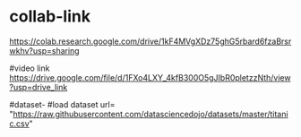 
# collab-link
https://colab.research.google.com/drive/1kF4MVgXDz75ghG5rbard6fzaBrsrwkhv?usp=sharing

#video link
https://drive.google.com/file/d/1FXo4LXY_4kfB300O5gJIbR0pletzzNth/view?usp=drive_link

#dataset-
#load dataset
url= "https://raw.githubusercontent.com/datasciencedojo/datasets/master/titanic.csv"
